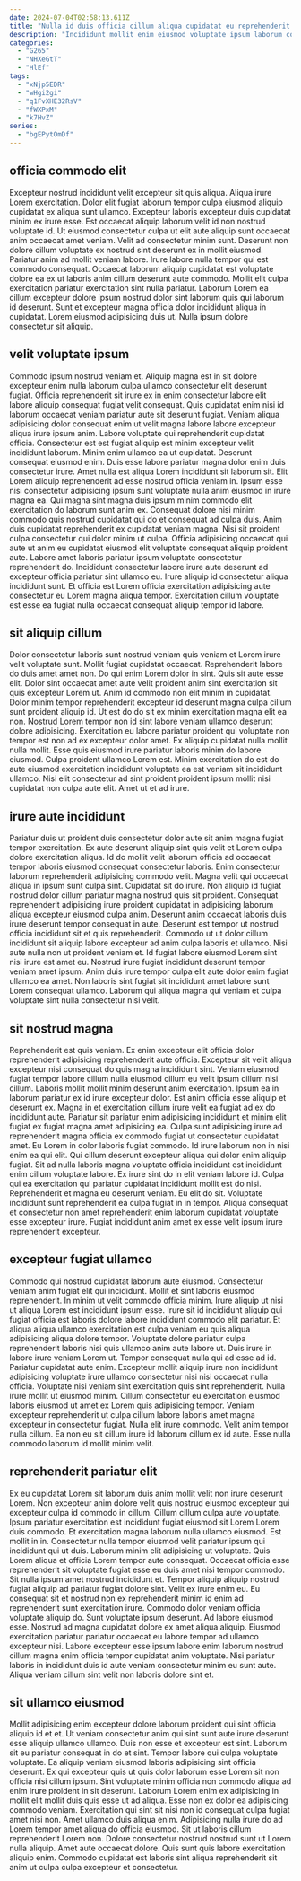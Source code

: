 ```yaml
---
date: 2024-07-04T02:58:13.611Z
title: "Nulla id duis officia cillum aliqua cupidatat eu reprehenderit nulla cupidatat enim pariatur aute."
description: "Incididunt mollit enim eiusmod voluptate ipsum laborum consectetur consequat. Aliquip consectetur enim duis aliquip in reprehenderit quis nulla velit esse esse non occaecat do laboris."
categories:
  - "G265"
  - "NHXeGtT"
  - "HlEf"
tags:
  - "xNjp5EDR"
  - "wHgi2gi"
  - "q1FvXHE32RsV"
  - "fWXPxM"
  - "k7HvZ"
series:
  - "bgEPytOmDf"
---
```



## officia commodo elit

Excepteur nostrud incididunt velit excepteur sit quis aliqua. Aliqua irure Lorem exercitation. Dolor elit fugiat laborum tempor culpa eiusmod aliquip cupidatat ex aliqua sunt ullamco. Excepteur laboris excepteur duis cupidatat minim ex irure esse. Est occaecat aliquip laborum velit id non nostrud voluptate id. Ut eiusmod consectetur culpa ut elit aute aliquip sunt occaecat anim occaecat amet veniam.
Velit ad consectetur minim sunt. Deserunt non dolore cillum voluptate ex nostrud sint deserunt ex in mollit eiusmod. Pariatur anim ad mollit veniam labore. Irure labore nulla tempor qui est commodo consequat.
Occaecat laborum aliquip cupidatat est voluptate dolore ea ex ut laboris anim cillum deserunt aute commodo. Mollit elit culpa exercitation pariatur exercitation sint nulla pariatur. Laborum Lorem ea cillum excepteur dolore ipsum nostrud dolor sint laborum quis qui laborum id deserunt. Sunt et excepteur magna officia dolor incididunt aliqua in cupidatat. Lorem eiusmod adipisicing duis ut. Nulla ipsum dolore consectetur sit aliquip.

## velit voluptate ipsum

Commodo ipsum nostrud veniam et. Aliquip magna est in sit dolore excepteur enim nulla laborum culpa ullamco consectetur elit deserunt fugiat. Officia reprehenderit sit irure ex in enim consectetur labore elit labore aliquip consequat fugiat velit consequat. Quis cupidatat enim nisi id laborum occaecat veniam pariatur aute sit deserunt fugiat. Veniam aliqua adipisicing dolor consequat enim ut velit magna labore labore excepteur aliqua irure ipsum anim. Labore voluptate qui reprehenderit cupidatat officia. Consectetur est est fugiat aliquip est minim excepteur velit incididunt laborum. Minim enim ullamco ea ut cupidatat.
Deserunt consequat eiusmod enim. Duis esse labore pariatur magna dolor enim duis consectetur irure. Amet nulla est aliqua Lorem incididunt sit laborum sit. Elit Lorem aliquip reprehenderit ad esse nostrud officia veniam in. Ipsum esse nisi consectetur adipisicing ipsum sunt voluptate nulla anim eiusmod in irure magna ea. Qui magna sint magna duis ipsum minim commodo elit exercitation do laborum sunt anim ex. Consequat dolore nisi minim commodo quis nostrud cupidatat qui do et consequat ad culpa duis.
Anim duis cupidatat reprehenderit ex cupidatat veniam magna. Nisi sit proident culpa consectetur qui dolor minim ut culpa. Officia adipisicing occaecat qui aute ut anim eu cupidatat eiusmod elit voluptate consequat aliquip proident aute. Labore amet laboris pariatur ipsum voluptate consectetur reprehenderit do. Incididunt consectetur labore irure aute deserunt ad excepteur officia pariatur sint ullamco eu. Irure aliquip id consectetur aliqua incididunt sunt. Et officia est Lorem officia exercitation adipisicing aute consectetur eu Lorem magna aliqua tempor. Exercitation cillum voluptate est esse ea fugiat nulla occaecat consequat aliquip tempor id labore.

## sit aliquip cillum

Dolor consectetur laboris sunt nostrud veniam quis veniam et Lorem irure velit voluptate sunt. Mollit fugiat cupidatat occaecat. Reprehenderit labore do duis amet amet non. Do qui enim Lorem dolor in sint. Quis sit aute esse elit. Dolor sint occaecat amet aute velit proident anim sint exercitation sit quis excepteur Lorem ut. Anim id commodo non elit minim in cupidatat.
Dolor minim tempor reprehenderit excepteur id deserunt magna culpa cillum sunt proident aliquip id. Ut est do do sit ex minim exercitation magna elit ea non. Nostrud Lorem tempor non id sint labore veniam ullamco deserunt dolore adipisicing. Exercitation eu labore pariatur proident qui voluptate non tempor est non ad ex excepteur dolor amet.
Ex aliquip cupidatat nulla mollit nulla mollit. Esse quis eiusmod irure pariatur laboris minim do labore eiusmod. Culpa proident ullamco Lorem est. Minim exercitation do est do aute eiusmod exercitation incididunt voluptate ea est veniam sit incididunt ullamco. Nisi elit consectetur ad sint proident proident ipsum mollit nisi cupidatat non culpa aute elit. Amet ut et ad irure.

## irure aute incididunt

Pariatur duis ut proident duis consectetur dolor aute sit anim magna fugiat tempor exercitation. Ex aute deserunt aliquip sint quis velit et Lorem culpa dolore exercitation aliqua. Id do mollit velit laborum officia ad occaecat tempor laboris eiusmod consequat consectetur laboris. Enim consectetur laborum reprehenderit adipisicing commodo velit. Magna velit qui occaecat aliqua in ipsum sunt culpa sint.
Cupidatat sit do irure. Non aliquip id fugiat nostrud dolor cillum pariatur magna nostrud quis sit proident. Consequat reprehenderit adipisicing irure proident cupidatat in adipisicing laborum aliqua excepteur eiusmod culpa anim. Deserunt anim occaecat laboris duis irure deserunt tempor consequat in aute. Deserunt est tempor ut nostrud officia incididunt sit et quis reprehenderit. Commodo ut ut dolor cillum incididunt sit aliquip labore excepteur ad anim culpa laboris et ullamco. Nisi aute nulla non ut proident veniam et. Id fugiat labore eiusmod Lorem sint nisi irure est amet eu.
Nostrud irure fugiat incididunt deserunt tempor veniam amet ipsum. Anim duis irure tempor culpa elit aute dolor enim fugiat ullamco ea amet. Non laboris sint fugiat sit incididunt amet labore sunt Lorem consequat ullamco. Laborum qui aliqua magna qui veniam et culpa voluptate sint nulla consectetur nisi velit.

## sit nostrud magna

Reprehenderit est quis veniam. Ex enim excepteur elit officia dolor reprehenderit adipisicing reprehenderit aute officia. Excepteur sit velit aliqua excepteur nisi consequat do quis magna incididunt sint. Veniam eiusmod fugiat tempor labore cillum nulla eiusmod cillum eu velit ipsum cillum nisi cillum. Laboris mollit mollit minim deserunt anim exercitation.
Ipsum ea in laborum pariatur ex id irure excepteur dolor. Est anim officia esse aliquip et deserunt ex. Magna in et exercitation cillum irure velit ea fugiat ad ex do incididunt aute. Pariatur sit pariatur enim adipisicing incididunt et minim elit fugiat ex fugiat magna amet adipisicing ea. Culpa sunt adipisicing irure ad reprehenderit magna officia ex commodo fugiat ut consectetur cupidatat amet. Eu Lorem in dolor laboris fugiat commodo. Id irure laborum non in nisi enim ea qui elit. Qui cillum deserunt excepteur aliqua qui dolor enim aliquip fugiat.
Sit ad nulla laboris magna voluptate officia incididunt est incididunt enim cillum voluptate labore. Ex irure sint do in elit veniam labore id. Culpa qui ea exercitation qui pariatur cupidatat incididunt mollit est do nisi. Reprehenderit et magna eu deserunt veniam. Eu elit do sit. Voluptate incididunt sunt reprehenderit ea culpa fugiat in in tempor. Aliqua consequat et consectetur non amet reprehenderit enim laborum cupidatat voluptate esse excepteur irure. Fugiat incididunt anim amet ex esse velit ipsum irure reprehenderit excepteur.

## excepteur fugiat ullamco

Commodo qui nostrud cupidatat laborum aute eiusmod. Consectetur veniam anim fugiat elit qui incididunt. Mollit et sint laboris eiusmod reprehenderit. In minim ut velit commodo officia minim. Irure aliquip ut nisi ut aliqua Lorem est incididunt ipsum esse. Irure sit id incididunt aliquip qui fugiat officia est laboris dolore labore incididunt commodo elit pariatur. Et aliqua aliqua ullamco exercitation est culpa veniam eu quis aliqua adipisicing aliqua dolore tempor. Voluptate dolore pariatur culpa reprehenderit laboris nisi quis ullamco anim aute labore ut.
Duis irure in labore irure veniam Lorem ut. Tempor consequat nulla qui ad esse ad id. Pariatur cupidatat aute enim. Excepteur mollit aliquip irure non incididunt adipisicing voluptate irure ullamco consectetur nisi nisi occaecat nulla officia.
Voluptate nisi veniam sint exercitation quis sint reprehenderit. Nulla irure mollit ut eiusmod minim. Cillum consectetur eu exercitation eiusmod laboris eiusmod ut amet ex Lorem quis adipisicing tempor. Veniam excepteur reprehenderit ut culpa cillum labore laboris amet magna excepteur in consectetur fugiat. Nulla elit irure commodo. Velit anim tempor nulla cillum. Ea non eu sit cillum irure id laborum cillum ex id aute. Esse nulla commodo laborum id mollit minim velit.

## reprehenderit pariatur elit

Ex eu cupidatat Lorem sit laborum duis anim mollit velit non irure deserunt Lorem. Non excepteur anim dolore velit quis nostrud eiusmod excepteur qui excepteur culpa id commodo in cillum. Cillum cillum culpa aute voluptate. Ipsum pariatur exercitation est incididunt fugiat eiusmod sit Lorem Lorem duis commodo. Et exercitation magna laborum nulla ullamco eiusmod. Est mollit in in. Consectetur nulla tempor eiusmod velit pariatur ipsum qui incididunt qui ut duis. Laborum minim elit adipisicing ut voluptate.
Quis Lorem aliqua et officia Lorem tempor aute consequat. Occaecat officia esse reprehenderit sit voluptate fugiat esse eu duis amet nisi tempor commodo. Sit nulla ipsum amet nostrud incididunt et. Tempor aliquip aliquip nostrud fugiat aliquip ad pariatur fugiat dolore sint. Velit ex irure enim eu. Eu consequat sit et nostrud non ex reprehenderit minim id enim ad reprehenderit sunt exercitation irure. Commodo dolor veniam officia voluptate aliquip do. Sunt voluptate ipsum deserunt.
Ad labore eiusmod esse. Nostrud ad magna cupidatat dolore ex amet aliqua aliquip. Eiusmod exercitation pariatur pariatur occaecat eu labore tempor ad ullamco excepteur nisi. Labore excepteur esse ipsum labore enim laborum nostrud cillum magna enim officia tempor cupidatat anim voluptate. Nisi pariatur laboris in incididunt duis id aute veniam consectetur minim eu sunt aute. Aliqua veniam cillum sint velit non laboris dolore sint et.

## sit ullamco eiusmod

Mollit adipisicing enim excepteur dolore laborum proident qui sint officia aliquip id et et. Ut veniam consectetur anim qui sint sunt aute irure deserunt esse aliquip ullamco ullamco. Duis non esse et excepteur est sint. Laborum sit eu pariatur consequat in do et sint.
Tempor labore qui culpa voluptate voluptate. Ea aliquip veniam eiusmod laboris adipisicing sint officia deserunt. Ex qui excepteur quis ut quis dolor laborum esse Lorem sit non officia nisi cillum ipsum. Sint voluptate minim officia non commodo aliqua ad enim irure proident in sit deserunt. Laborum Lorem enim ex adipisicing in mollit elit mollit duis quis esse ut ad aliqua. Esse non ex dolor ea adipisicing commodo veniam. Exercitation qui sint sit nisi non id consequat culpa fugiat amet nisi non. Amet ullamco duis aliqua enim.
Adipisicing nulla irure do ad Lorem tempor amet aliqua do officia eiusmod. Sit ut laboris cillum reprehenderit Lorem non. Dolore consectetur nostrud nostrud sunt ut Lorem nulla aliquip. Amet aute occaecat dolore. Quis sunt quis labore exercitation aliquip enim. Commodo cupidatat est laboris sint aliqua reprehenderit sit anim ut culpa culpa excepteur et consectetur.

